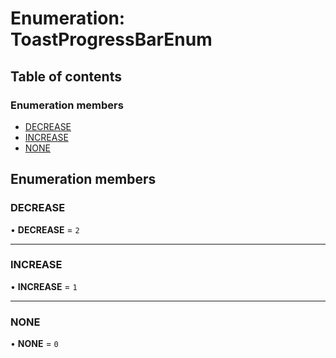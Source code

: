 # Enumeration: ToastProgressBarEnum

## Table of contents

### Enumeration members

- [DECREASE](#/documentation/enum-ToastProgressBarEnum#decrease)
- [INCREASE](#/documentation/enum-ToastProgressBarEnum#increase)
- [NONE](#/documentation/enum-ToastProgressBarEnum#none)

## Enumeration members

### DECREASE

• **DECREASE** = `2`

___

### INCREASE

• **INCREASE** = `1`

___

### NONE

• **NONE** = `0`
